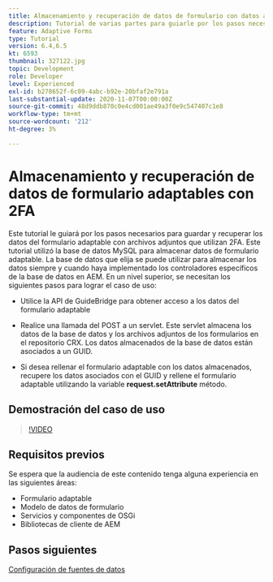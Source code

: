 ```yaml
---
title: Almacenamiento y recuperación de datos de formulario con datos adjuntos de la base de datos MySQL
description: Tutorial de varias partes para guiarle por los pasos necesarios para almacenar y recuperar datos de formulario con archivos adjuntos
feature: Adaptive Forms
type: Tutorial
version: 6.4,6.5
kt: 6593
thumbnail: 327122.jpg
topic: Development
role: Developer
level: Experienced
exl-id: b278652f-6c09-4abc-b92e-20bfaf2e791a
last-substantial-update: 2020-11-07T00:00:00Z
source-git-commit: 48d9ddb870c0e4cd001ae49a3f0e9c547407c1e8
workflow-type: tm+mt
source-wordcount: '212'
ht-degree: 3%

---
```


# Almacenamiento y recuperación de datos de formulario adaptables con 2FA

Este tutorial le guiará por los pasos necesarios para guardar y recuperar los datos del formulario adaptable con archivos adjuntos que utilizan 2FA. Este tutorial utilizó la base de datos MySQL para almacenar datos de formulario adaptable. La base de datos que elija se puede utilizar para almacenar los datos siempre y cuando haya implementado los controladores específicos de la base de datos en AEM. En un nivel superior, se necesitan los siguientes pasos para lograr el caso de uso:

* Utilice la API de GuideBridge para obtener acceso a los datos del formulario adaptable

* Realice una llamada del POST a un servlet. Este servlet almacena los datos de la base de datos y los archivos adjuntos de los formularios en el repositorio CRX. Los datos almacenados de la base de datos están asociados a un GUID.

* Si desea rellenar el formulario adaptable con los datos almacenados, recupere los datos asociados con el GUID y rellene el formulario adaptable utilizando la variable **request.setAttribute** método.

## Demostración del caso de uso

>[!VIDEO](https://video.tv.adobe.com/v/327122?quality=12&learn=on)

## Requisitos previos

Se espera que la audiencia de este contenido tenga alguna experiencia en las siguientes áreas:

* Formulario adaptable
* Modelo de datos de formulario
* Servicios y componentes de OSGi
* Bibliotecas de cliente de AEM


## Pasos siguientes

[Configuración de fuentes de datos](./configure-data-source.md)